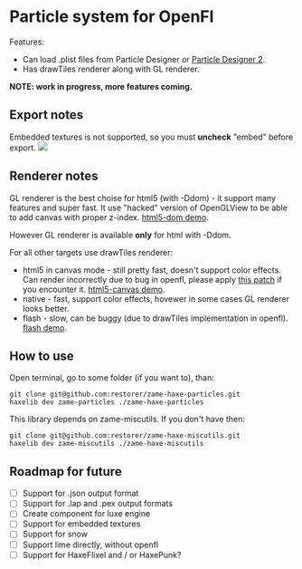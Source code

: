 # Particle system for OpenFl

Features:

 - Can load .plist files from Particle Designer or [Particle Designer 2](https://71squared.com/en/particledesigner).
 - Has drawTiles renderer along with GL renderer.

**NOTE: work in progress, more features coming.**

## Export notes

Embedded textures is not supported, so you must **uncheck** "embed" before export.
![](http://blog.zame-dev.org/wp-content/uploads/2015/02/particledesigner.png)

## Renderer notes

GL renderer is the best choise for html5 (with -Ddom) - it support many features and super fast. It use "hacked" version of OpenGLView to be able to add canvas with proper z-index. [html5-dom demo](http://blog.zame-dev.org/pub/particles/html5-dom/).

However GL renderer is available **only** for html with -Ddom.

For all other targets use drawTiles renderer:

  - html5 in canvas mode - still pretty fast, doesn't support color effects. Can render incorrectly due to bug in openfl, please apply [this patch](https://github.com/openfl/openfl/pull/434) if you encounter it. [html5-canvas demo](http://blog.zame-dev.org/pub/particles/html5-canvas/).
  - native - fast, support color effects, hovewer in some cases GL renderer looks better.
  - flash - slow, can be buggy (due to drawTiles implementation in openfl). [flash demo](http://blog.zame-dev.org/pub/particles/flash.swf).

## How to use

Open terminal, go to some folder (if you want to), than:

```
git clone git@github.com:restorer/zame-haxe-particles.git
haxelib dev zame-particles ./zame-haxe-particles
```

This library depends on zame-miscutils. If you don't have then:

```
git clone git@github.com:restorer/zame-haxe-miscutils.git
haxelib dev zame-miscutils ./zame-haxe-miscutils
```

## Roadmap for future

- [ ] Support for .json output format
- [ ] Support for .lap and .pex output formats
- [ ] Create component for luxe engine
- [ ] Support for embedded textures
- [ ] Support for snow
- [ ] Support lime directly, without openfl
- [ ] Support for HaxeFlixel and / or HaxePunk?
